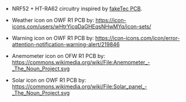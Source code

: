 - NRF52 + HT-RA62 circuitry inspired by [fakeTec PCB](https://github.com/gargomoma/fakeTec_pcb).

- Weather icon on OWF R1 PCB by: https://icon-icons.com/users/wHtrYicqDaGHEqsNHwMYq/icon-sets/
- Warning icon on OWF R1 PCB by: https://icon-icons.com/icon/error-attention-notification-warning-alert/219846
- Anemometer icon on OFW R1 PCB by: https://commons.wikimedia.org/wiki/File:Anemometer_-_The_Noun_Project.svg
- Solar icon on OWF R1 PCB by: https://commons.wikimedia.org/wiki/File:Solar_panel_-_The_Noun_Project.svg
